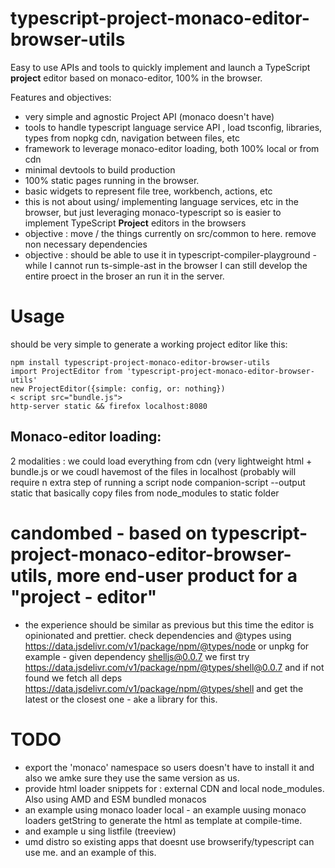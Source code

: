 # typescript-project-monaco-editor-browser-utils

Easy to use APIs and tools to quickly implement and launch a TypeScript **project** editor based on monaco-editor, 100% in the browser.

Features and objectives: 

 * very simple and agnostic Project API (monaco doesn't have)
 * tools to handle typescript language service API , load tsconfig, libraries, types from nopkg cdn, navigation between files, etc
 * framework to leverage monaco-editor loading, both 100% local or from cdn
 * minimal devtools to build production
 * 100% static pages running in the browser. 
 * basic widgets to represent file tree, workbench, actions, etc
 * this is not about using/ implementing language services, etc in the browser, but just leveraging monaco-typescript so is easier to implement TypeScript **Project** editors in the browsers
 * objective : move / the things currently on src/common to here. remove non necessary dependencies 
 * objective : should be able to use it in typescript-compiler-playground - while I cannot run ts-simple-ast in the browser I can still develop the entire proect in the broser an run it in the server.


# Usage

should be very simple to generate a working project editor like this:

```
npm install typescript-project-monaco-editor-browser-utils
import ProjectEditor from 'typescript-project-monaco-editor-browser-utils'
new ProjectEditor({simple: config, or: nothing})
< script src="bundle.js">
http-server static && firefox localhost:8080
```

## Monaco-editor loading: 

2 modalities : we could load everything from cdn (very lightweight html + bundle.js or we coudl havemost of the files in localhost (probably will require n extra step of running a script node companion-script --output static that basically copy files from node_modules to static folder


# candombed - based on typescript-project-monaco-editor-browser-utils, more end-user product for a "project - editor"

 * the experience should be similar as previous but this time the editor is opinionated and prettier.
 check dependencies and @types using https://data.jsdelivr.com/v1/package/npm/@types/node or unpkg for example - given dependency shelljs@0.0.7 we first try https://data.jsdelivr.com/v1/package/npm/@types/shell@0.0.7 and if not found we fetch all deps https://data.jsdelivr.com/v1/package/npm/@types/shell and get the latest or the closest one - ake a library for this.


# TODO
 * export the 'monaco' namespace so users doesn't have to install it and also we amke sure they use the same version as us.
 * provide html loader snippets for : external CDN and local node_modules. Also using AMD and ESM bundled monacos
 * an example using monaco loader local - an example uusing monaco loaders getString to generate the html as template at compile-time. 
 * and example u sing listfile (treeview)
 * umd distro so existing apps that doesnt use browserify/typescript can use me. and an example of this.